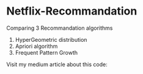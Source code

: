 # Netflix-Recommandation
Comparing 3 Recommandation algorithms

1. HyperGeometric distribution
2. Apriori algorithm
3. Frequent Pattern Growth

Visit my medium article about this code:
